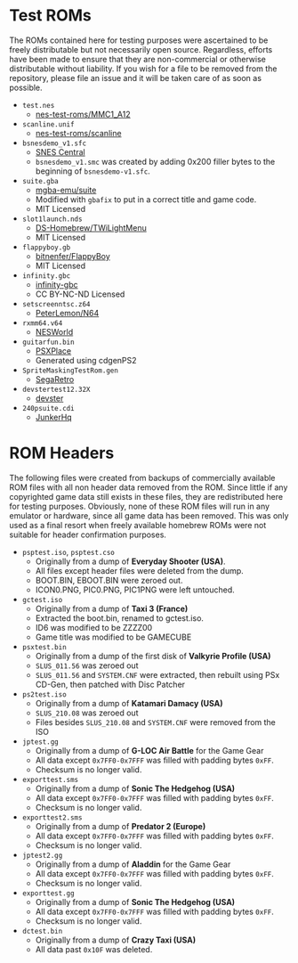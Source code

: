 # Test ROMs

The ROMs contained here for testing purposes were ascertained to be freely distributable but not necessarily open source. Regardless, efforts have been made to ensure that they are non-commercial or otherwise distributable without liability. If you wish for a file to be removed from the repository, please file an issue and it will be taken care of as soon as possible.

* `test.nes`
  * [nes-test-roms/MMC1_A12](https://github.com/christopherpow/nes-test-roms/tree/fc217a73fe77a0e0726e4e121155882f3fbc7b3b/MMC1_A12)
* `scanline.unif`
  * [nes-test-roms/scanline](https://github.com/christopherpow/nes-test-roms/blob/fc217a73fe77a0e0726e4e121155882f3fbc7b3b/scanline/scanline.unif)
* `bsnesdemo_v1.sfc`
  * [SNES Central](https://snescentral.com/article.php?id=1114)
  * `bsnesdemo_v1.smc` was created by adding 0x200 filler bytes to the beginning of `bsnesdemo-v1.sfc`.
* `suite.gba`
  * [mgba-emu/suite](https://github.com/mgba-emu/suite)
  * Modified with `gbafix` to put in a correct title and game code.
  * MIT Licensed
* `slot1launch.nds`
  * [DS-Homebrew/TWiLightMenu](https://github.com/DS-Homebrew/TWiLightMenu)
  * MIT Licensed
* `flappyboy.gb`
  * [bitnenfer/FlappyBoy](https://github.com/bitnenfer/FlappyBoy)
  * MIT Licensed
* `infinity.gbc`
  * [infinity-gbc](https://github.com/infinity-gbc/infinity)
  * CC BY-NC-ND Licensed 
* `setscreenntsc.z64`
  * [PeterLemon/N64](https://github.com/PeterLemon/N64)
* `rxmm64.v64`
  * [NESWorld](http://www.nesworld.com/article.php?system=n64&data=n64homebrew)
* `guitarfun.bin`
  * [PSXPlace](https://www.psx-place.com/resources/guitar-fun.558/)
  * Generated using cdgenPS2
* `SpriteMaskingTestRom.gen`
  * [SegaRetro](https://segaretro.org/Sprite_Masking_and_Overflow_Test_ROM)
* `devstertest12.32X`
  * [devster](http://devster.monkeeh.com/segapage.html)
* `240psuite.cdi`
  * [JunkerHq](http://junkerhq.net/xrgb/index.php?title=240p_test_suite)

# ROM Headers
The following files were created from backups of commercially available ROM files with all non header data removed from the ROM. Since little if any copyrighted game data still exists in these files, they are redistributed here for testing purposes. Obviously, none of these ROM files will run in any emulator or hardware, since all game data has been removed. This was only used as a final resort when freely available homebrew ROMs were not suitable for header confirmation purposes.

* `psptest.iso`, `psptest.cso`
  * Originally from a dump of **Everyday Shooter (USA)**.
  * All files except header files were deleted from the dump.
  * BOOT.BIN, EBOOT.BIN were zeroed out.
  * ICON0.PNG, PIC0.PNG, PIC1PNG were left untouched.
* `gctest.iso`
  * Originally from a dump of **Taxi 3 (France)**
  * Extracted the boot.bin, renamed to gctest.iso.
  * ID6 was modified to be ZZZZ00
  * Game title was modified to be GAMECUBE
* `psxtest.bin`
  * Originally from a dump of the first disk of **Valkyrie Profile (USA)**
  * `SLUS_011.56` was zeroed out
  * `SLUS_011.56` and `SYSTEM.CNF` were extracted, then rebuilt using PSx CD-Gen, then patched with Disc Patcher
* `ps2test.iso`
  * Originally from a dump of **Katamari Damacy (USA)**
  * `SLUS_210.08` was zeroed out
  * Files besides `SLUS_210.08` and `SYSTEM.CNF` were removed from the ISO
* `jptest.gg`
  * Originally from a dump of **G-LOC Air Battle** for the Game Gear
  * All data except `0x7FF0-0x7FFF` was filled with padding bytes `0xFF`.
  * Checksum is no longer valid.
* `exporttest.sms`
  * Originally from a dump of **Sonic The Hedgehog (USA)**
  * All data except `0x7FF0-0x7FFF` was filled with padding bytes `0xFF`.
  * Checksum is no longer valid.
* `exporttest2.sms`
  * Originally from a dump of **Predator 2 (Europe)**
  * All data except `0x7FF0-0x7FFF` was filled with padding bytes `0xFF`.
  * Checksum is no longer valid.
* `jptest2.gg`
  * Originally from a dump of **Aladdin** for the Game Gear
  * All data except `0x7FF0-0x7FFF` was filled with padding bytes `0xFF`.
  * Checksum is no longer valid.
* `exporttest.gg`
  * Originally from a dump of **Sonic The Hedgehog (USA)**
  * All data except `0x7FF0-0x7FFF` was filled with padding bytes `0xFF`.
  * Checksum is no longer valid.
* `dctest.bin`
  * Originally from a dump of **Crazy Taxi (USA)**
  * All data past `0x10F` was deleted.